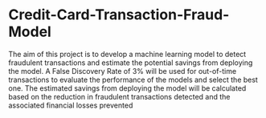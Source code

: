 # Credit-Card-Transaction-Fraud-Model
The aim of this project is to develop a machine learning model to detect fraudulent transactions and estimate the potential savings from deploying the model. A False Discovery Rate of 3% will be used for out-of-time transactions to evaluate the performance of the models and select the best one. The estimated savings from deploying the model will be calculated based on the reduction in fraudulent transactions detected and the associated financial losses prevented

